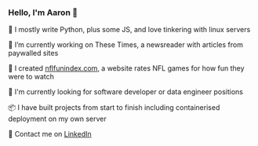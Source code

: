 ### Hello, I'm Aaron 👋

🐍  I mostly write Python, plus some JS, and love tinkering with linux servers  

🌱  I’m currently working on These Times, a newsreader with articles from paywalled sites  

🏈  I created [nflfunindex.com](https://www.nflfunindex.com), a website rates NFL games for how fun they were to watch  

🔎  I'm currently looking for software developer or data engineer positions

📦  I have built projects from start to finish including containerised deployment on my own server 

💬 Contact me on [LinkedIn](https://www.linkedin.com/in/aaron-lloyd-13206620b)  


<!--
**elgrove/elgrove** is a ✨ _special_ ✨ repository because its `README.md` (this file) appears on your GitHub profile.

Here are some ideas to get you started:

- 🔭 I’m currently working on ...
- 🌱 I’m currently learning ...
- 👯 I’m looking to collaborate on ...
- 🤔 I’m looking for help with ...
- 💬 Ask me about ...
- 📫 How to reach me: ...
- 😄 Pronouns: ...
- ⚡ Fun fact: ...
-->
